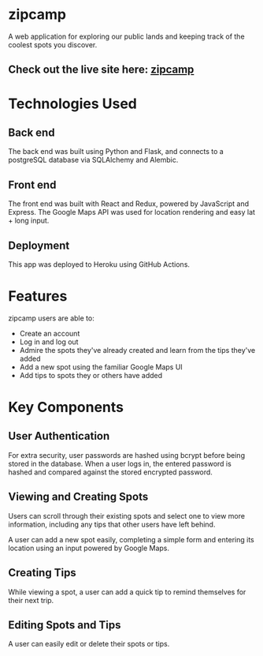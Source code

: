 # zipcamp

A web application for exploring our public lands and keeping track of the coolest spots you discover.

## Check out the live site here: [zipcamp](https://zipcamp-by-taylorbhogan.herokuapp.com/)

# Technologies Used

## Back end 

The back end was built using Python and Flask, and connects to a postgreSQL database via SQLAlchemy and Alembic. 

## Front end

The front end was built with React and Redux, powered by JavaScript and Express. The Google Maps API was used for location rendering and easy lat + long input.

## Deployment

This app was deployed to Heroku using GitHub Actions.

# Features

zipcamp users are able to:
* Create an account
* Log in and log out
* Admire the spots they've already created and learn from the tips they've added
* Add a new spot using the familiar Google Maps UI
* Add tips to spots they or others have added

# Key Components

## User Authentication

For extra security, user passwords are hashed using bcrypt before being stored in the database. When a user logs in, the entered password is hashed and compared against the stored encrypted password.

## Viewing and Creating Spots

Users can scroll through their existing spots and select one to view more information, including any tips that other users have left behind.

A user can add a new spot easily, completing a simple form and entering its location using an input powered by Google Maps.

## Creating Tips

While viewing a spot, a user can add a quick tip  to remind themselves for their next trip.

## Editing Spots and Tips

A user can easily edit or delete their spots or tips. 
